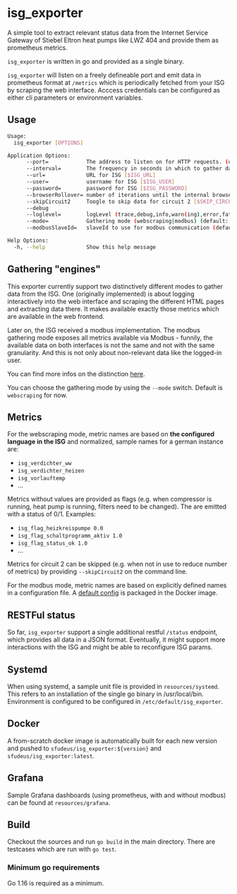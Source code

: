 # isg_exporter

A simple tool to extract relevant status data from the Internet Service Gateway of Stiebel Eltron heat pumps like LWZ 404 and provide them as prometheus metrics.

`isg_exporter` is written in go and provided as a single binary.

`isg_exporter` will listen on a freely defineable port and emit data in prometheus format at `/metrics` which is periodically fetched from your ISG by scraping the web interface.
Acccess credentials can be configured as either cli parameters or environment variables.

## Usage

```bash
Usage:
  isg_exporter [OPTIONS]

Application Options:
      --port=            The address to listen on for HTTP requests. (default: 8080) [$EXPORTER_PORT]
      --interval=        The frequency in seconds in which to gather data (default: 60) [$INTERVAL]
      --url=             URL for ISG [$ISG_URL]
      --user=            username for ISG [$ISG_USER]
      --password=        password for ISG [$ISG_PASSWORD]
      --browserRollover= number of iterations until the internal browser is recreated (default: 60)
      --skipCircuit2     Toogle to skip data for circuit 2 [$SKIP_CIRCUIT_2]
      --debug
      --loglevel=        logLevel (trace,debug,info,warn(ing),error,fatal,panic) (default: warn)
      --mode=            Gathering mode (webscraping|modbus) (default: webscraping)
      --modbusSlaveId=   slaveId to use for modbus communication (default: 1)

Help Options:
  -h, --help             Show this help message
```

## Gathering "engines"

This exporter currently support two distinctively different modes to gather data from the ISG.
One (originally implemented) is about logging interactively into the web interface and scraping the different HTML pages and extracting data there. It makes available exactly those metrics which are available in the web frontend.

Later on, the ISG received a modbus implementation. The modbus gathering mode exposes all metrics available via Modbus - funnily, the available data on both interfaces is not the same and not with the same granularity. And this is not only about non-relevant data like the logged-in user.

You can find more infos on the distinction [here](SCRAPING_MODBUS.md).

You can choose the gathering mode by using the `--mode` switch. Default is `webscraping` for now.

## Metrics

For the webscraping mode, metric names are based on __the configured language in the ISG__ and normalized, sample names for a german instance are:

* `isg_verdichter_ww`
* `isg_verdichter_heizen`
* `isg_vorlauftemp`
* ...

Metrics without values are provided as flags (e.g. when compressor is running, heat pump is running, filters need to be changed). The are emitted with a status of 0/1.
Examples:

* `isg_flag_heizkreispumpe 0.0`
* `isg_flag_schaltprogramm_aktiv 1.0`
* `isg_flag_status_ok 1.0`
* ...

Metrics for circuit 2 can be skipped (e.g. when not in use to reduce number of metrics) by providing `--skipCircuit2` on the command line.

For the modbus mode, metric names are based on explicitly defined names in a configuration file. A [default config](modbus-mapping.yaml) is packaged in the Docker image.

## RESTFul status

So far, `isg_exporter` support a single additional restful `/status` endpoint, which provides all data in a JSON format. Eventually, it might support more interactions with the ISG and might be able to reconfigure ISG params.

## Systemd

When using systemd, a sample unit file is provided in `resources/systemd`. This refers to an installation of the single go binary in /usr/local/bin. Environment is configured to be configured in `/etc/default/isg_exporter`.

## Docker

A from-scratch docker image is automatically built for each new version and pushed to `sfudeus/isg_exporter:${version}` and `sfudeus/isg_exporter:latest`.

## Grafana

Sample Grafana dashboards (using prometheus, with and without modbus) can be found at `resources/grafana`.

## Build

Checkout the sources and run `go build` in the main directory. There are testcases which are run with `go test`.

### Minimum go requirements

Go 1.16 is required as a minimum.
